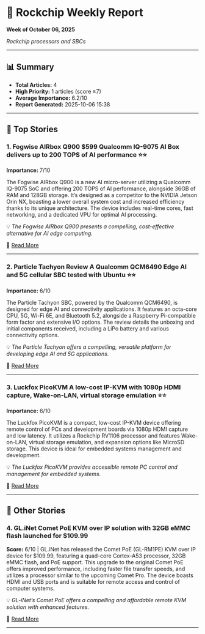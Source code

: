 # 💎 Rockchip Weekly Report
**Week of October 06, 2025**

*Rockchip processors and SBCs*

---

## 📊 Summary
- **Total Articles:** 4
- **High Priority:** 1 articles (score ≥7)
- **Average Importance:** 6.2/10
- **Report Generated:** 2025-10-06 15:38

---

## 🌟 Top Stories

### 1. Fogwise AIRbox Q900 $599 Qualcomm IQ-9075 AI Box delivers up to 200 TOPS of AI performance ⭐⭐

**Importance:** 7/10

The Fogwise AIRbox Q900 is a new AI micro-server utilizing a Qualcomm IQ-9075 SoC and offering 200 TOPS of AI performance, alongside 36GB of RAM and 128GB storage. It’s designed as a competitor to the NVIDIA Jetson Orin NX, boasting a lower overall system cost and increased efficiency thanks to its unique architecture. The device includes real-time cores, fast networking, and a dedicated VPU for optimal AI processing.

💡 *The Fogwise AIRbox Q900 presents a compelling, cost-effective alternative for AI edge computing.*

🔗 [Read More](https://www.cnx-software.com/2025/09/30/fogwise-airbox-q900-599-qualcomm-iq-9075-ai-box-delivers-up-to-200-tops-of-ai-performance/)

---

### 2. Particle Tachyon Review A Qualcomm QCM6490 Edge AI and 5G cellular SBC tested with Ubuntu ⭐⭐

**Importance:** 6/10

The Particle Tachyon SBC, powered by the Qualcomm QCM6490, is designed for edge AI and connectivity applications. It features an octa-core CPU, 5G, Wi-Fi 6E, and Bluetooth 5.2, alongside a Raspberry Pi-compatible form factor and extensive I/O options. The review details the unboxing and initial components received, including a LiPo battery and various connectivity options.

💡 *The Particle Tachyon offers a compelling, versatile platform for developing edge AI and 5G applications.*

🔗 [Read More](https://www.cnx-software.com/2025/09/24/particle-tachyon-review-a-qualcomm-qcm6490-edge-ai-and-5g-cellular-sbc-tested-with-ubuntu/)

---

### 3. Luckfox PicoKVM   A low-cost IP-KVM with 1080p HDMI capture, Wake-on-LAN, virtual storage emulation ⭐⭐

**Importance:** 6/10

The Luckfox PicoKVM is a compact, low-cost IP-KVM device offering remote control of PCs and development boards via 1080p HDMI capture and low latency. It utilizes a Rockchip RV1106 processor and features Wake-on-LAN, virtual storage emulation, and expansion options like MicroSD storage. This device is ideal for embedded systems management and development.

💡 *The Luckfox PicoKVM provides accessible remote PC control and management for embedded systems.*

🔗 [Read More](https://www.cnx-software.com/2025/09/23/luckfox-picokvm-low-cost-ip-kvm-with-1080p-hdmi-capture-wake-on-lan-virtual-storage-emulation/)

---

## 📰 Other Stories

### 4. GL.iNet Comet PoE KVM over IP solution with 32GB eMMC flash launched for $109.99 

**Score:** 6/10 | GL.iNet has released the Comet PoE (GL-RM1PE) KVM over IP device for $109.99, featuring a quad-core Cortex-A53 processor, 32GB eMMC flash, and PoE support. This upgrade to the original Comet PoE offers improved performance, including faster file transfer speeds, and utilizes a processor similar to the upcoming Comet Pro. The device boasts HDMI and USB ports and is suitable for remote access and control of computer systems.

💡 *GL-iNet’s Comet PoE offers a compelling and affordable remote KVM solution with enhanced features.*

🔗 [Read More](https://www.cnx-software.com/2025/09/21/gl-inet-comet-poe-kvm-over-ip-solution-32gb-emmc-flash/)

---

